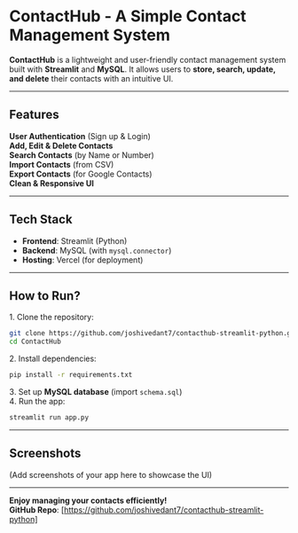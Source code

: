 # ContactHub - A Simple Contact Management System

**ContactHub** is a lightweight and user-friendly contact management system built with **Streamlit** and **MySQL**. It allows users to **store, search, update, and delete** their contacts with an intuitive UI.

---

## Features
 **User Authentication** (Sign up & Login)  
 **Add, Edit & Delete Contacts**  
 **Search Contacts** (by Name or Number)  
 **Import Contacts** (from CSV)  
 **Export Contacts** (for Google Contacts)  
 **Clean & Responsive UI**  

---

## Tech Stack
- **Frontend**: Streamlit (Python)  
- **Backend**: MySQL (with `mysql.connector`)  
- **Hosting**: Vercel (for deployment)  

---

## How to Run?

1️. Clone the repository:  
   ```bash
   git clone https://github.com/joshivedant7/contacthub-streamlit-python.git
   cd ContactHub
   ```  
2️. Install dependencies:  
   ```bash
   pip install -r requirements.txt
   ```  
3️. Set up **MySQL database** (import `schema.sql`)  
4️. Run the app:  
   ```bash
   streamlit run app.py
   ```  

---

## Screenshots
(Add screenshots of your app here to showcase the UI)


---

 **Enjoy managing your contacts efficiently!**  
 **GitHub Repo**: [https://github.com/joshivedant7/contacthub-streamlit-python]

